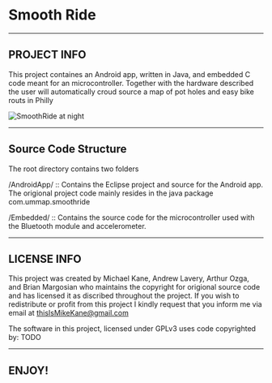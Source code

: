 Smooth Ride
===========

****************
## PROJECT INFO
This project containes an Android app, written in Java, and embedded C code meant 
for an microcontroller. Together with the hardware described the user will
automatically croud source a map of pot holes and easy bike routs in Philly

![SmoothRide at night](https://raw.github.com/thisIsMikeKane/SmoothRide/master/Hardware/SplashScreen.jpg)

*************************
## Source Code Structure

The root directory contains two folders 

/AndroidApp/ :: Contains the Eclipse project and source for the Android app. The 
origional project code mainly resides in the java package com.ummap.smoothride
 
/Embedded/ :: Contains the source code for the microcontroller used with the
Bluetooth module and accelerometer.

****************
## LICENSE INFO

This project was created by Michael Kane, Andrew Lavery, Arthur Ozga, and 
Brian Margosian who maintains the copyright for origional source code and has 
licensed it as discribed throughout the project. If you wish to redistribute or 
profit from this project I kindly request that you inform me via email at 
thisIsMikeKane@gmail.com

The software in this project, licensed under GPLv3 uses code copyrighted by:
TODO

**********	
## ENJOY!
